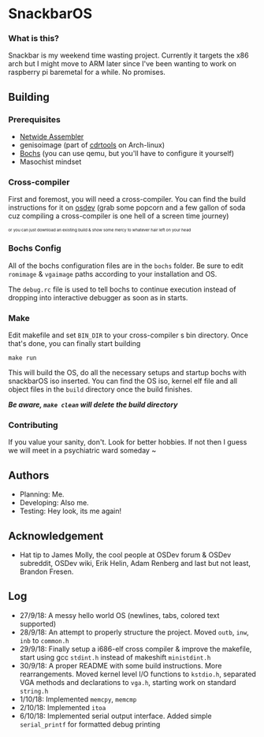 # SnackbarOS

### What is this?
Snackbar is my weekend time wasting project. Currently it targets the x86 arch but I might move to ARM later since I've 
been wanting to work on raspberry pi baremetal for a while. No promises.

## Building

### Prerequisites
* [Netwide Assembler](https://www.nasm.us/)
* genisoimage (part of [cdrtools](https://www.archlinux.org/packages/community/x86_64/cdrtools/) on Arch-linux)
* [Bochs](http://bochs.sourceforge.net/) (you can use qemu, but you'll have to configure it yourself)
* Masochist mindset

### Cross-compiler
First and foremost, you will need a cross-compiler. You can find the build instructions for it on [osdev](https://wiki.osdev.org/GCC_Cross-Compiler)
(grab some popcorn and a few gallon of soda cuz compiling a cross-compiler is one hell of a screen time journey)

<sup><sup><sup>or you can just download an existing build & show some mercy to whatever hair left on your head </sup></sup></sup>
 
### Bochs Config
All of the bochs configuration files are in the ```bochs``` folder.
Be sure to edit ```romimage``` & ```vgaimage``` paths according to your installation and OS.

The ```debug.rc``` file is used to tell bochs to continue execution instead of dropping into interactive debugger as soon as in starts.

### Make
Edit makefile and set ```BIN_DIR``` to your cross-compiler
s bin directory.
Once that's done, you can finally start building

```
make run
```

This will build the OS, do all the necessary setups and startup bochs with snackbarOS iso inserted.
You can find the OS iso, kernel elf file and all object files in the ```build``` directory once the build finishes.

**_Be aware, ```make clean``` will delete the build directory_**
### Contributing
If you value your sanity, don't. Look for better hobbies. If not then I guess we will meet in a psychiatric ward someday ~

## Authors
* Planning: Me.
* Developing: Also me.
* Testing: Hey look, its me again!

## Acknowledgement
* Hat tip to James Molly, the cool people at OSDev forum & OSDev subreddit, OSDev wiki, Erik Helin, Adam Renberg and last but not least, Brandon Fresen.


## Log
* 27/9/18: A messy hello world OS (newlines, tabs, colored text supported)
* 28/9/18: An attempt to properly structure the project. Moved ```outb```, ```inw```, ```inb``` to ```common.h```
* 29/9/18: Finally setup a i686-elf cross compiler & improve the makefile, start using gcc ```stdint.h``` instead of makeshift ```ministdint.h```
* 30/9/18: A proper README with some build instructions. More rearrangements. Moved kernel level I/O functions to ```kstdio.h```,
separated VGA methods and declarations to ```vga.h```, starting work on standard ```string.h```
* 1/10/18: Implemented ```memcpy```, ```memcmp```
* 2/10/18: Implemented ```itoa```
* 6/10/18: Implemented serial output interface. Added simple `serial_printf` for formatted debug printing 
